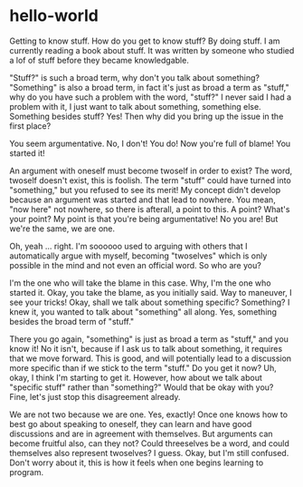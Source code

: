 # hello-world
Getting to know stuff. How do you get to know stuff? By doing stuff. 
I am currently reading a book about stuff. It was written by someone who studied a lof of stuff before they became knowledgable. 

"Stuff?" is such a broad term, why don't you talk about something?
"Something" is also a broad term, in fact it's just as broad a term as "stuff," why do you have such a problem with the word, "stuff?" 
I never said I had a problem with it, I just want to talk about something, something else.
Something besides stuff?
Yes!
Then why did you bring up the issue in the first place?

You seem argumentative.
No, I don't! You do!
Now you're full of blame!
You started it!

An argument with oneself must become twoself in order to exist? The word, twoself doesn't exist, this is foolish. The term "stuff" could have turned into "something," but you refused to see its merit! My concept didn't develop because an argument was started and that lead to nowhere. 
You mean, "now here" not nowhere, so there is afterall, a point to this. 
A point? What's your point?
My point is that you're being argumentative!
No you are! 
But we're the same, we are one.

Oh, yeah ... right. I'm soooooo used to arguing with others that I automatically argue with myself, becoming "twoselves" which is only possible in the mind and not even an official word. So who are you?

I'm the one who will take the blame in this case. 
Why, I'm the one who started it. 
Okay, you take the blame, as you initially said. 
Way to maneuver, I see your tricks!
Okay, shall we talk about something specific?
Something? I knew it, you wanted to talk about "something" all along. 
Yes, something besides the broad term of "stuff."

There you go again, "something" is just as broad a term as "stuff," and you know it! 
No it isn't, because if I ask us to talk about something, it requires that we move forward. This is good, and will potentially lead to a discussion more specific than if we stick to the term "stuff." Do you get it now?
Uh, okay, I think I'm starting to get it. However, how about we talk about "specific stuff" rather than "something?" Would that be okay with you?  
Fine, let's just stop this disagreement already. 

We are not two because we are one. 
Yes, exactly!
Once one knows how to best go about speaking to oneself, they can learn and have good discussions and are in agreement with themselves. 
But arguments can become fruitful also, can they not? Could threeselves be a word, and could themselves also represent twoselves?
I guess.
Okay, but I'm still confused.
Don't worry about it, this is how it feels when one begins learning to program. 
